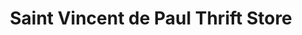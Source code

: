 ---
title: "Saint Vincent de Paul Thrift Store"
url: /cottage-grove/saint-vincent-de-paul-thrift-store/
shop: Gebrauchtwaren
---